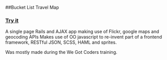 ##Bucket List Travel Map

### [Try it](http://http://bucketlist77.herokuapp.com/)
A single page Rails and AJAX app making use of Flickr, google maps and geocoding APIs
Makes use of OO javascript to re-invent part of a frontend framework, RESTful JSON, SCSS, HAML and sprites.

Was mostly made during the We Got Coders training.

